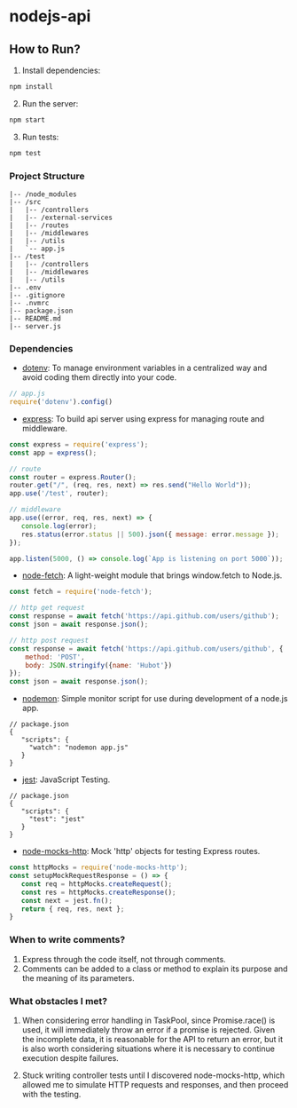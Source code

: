 # nodejs-api

## How to Run?

1. Install dependencies:

```bash
npm install
```

2. Run the server:

```bash
npm start
```

3. Run tests:

```bash
npm test
```

### Project Structure
```
|-- /node_modules
|-- /src
|   |-- /controllers
|   |-- /external-services
|   |-- /routes
|   |-- /middlewares
|   |-- /utils
|   `-- app.js
|-- /test
|   |-- /controllers
|   |-- /middlewares
|   |-- /utils
|-- .env
|-- .gitignore
|-- .nvmrc
|-- package.json
|-- README.md
|-- server.js
```

### Dependencies

* [dotenv](https://www.npmjs.com/package/dotenv): To manage environment variables in a centralized way and avoid coding them directly into your code.

```js
// app.js
require('dotenv').config()
```

* [express](https://www.npmjs.com/package/express): To build api server using express for managing route and middleware.

```js
const express = require('express');
const app = express();

// route
const router = express.Router();
router.get("/", (req, res, next) => res.send("Hello World"));
app.use('/test', router);

// middleware
app.use((error, req, res, next) => {
   console.log(error);
   res.status(error.status || 500).json({ message: error.message });
});

app.listen(5000, () => console.log(`App is listening on port 5000`));
```

* [node-fetch](https://www.npmjs.com/package/node-fetch): A light-weight module that brings window.fetch to Node.js.

```js
const fetch = require('node-fetch');

// http get request
const response = await fetch('https://api.github.com/users/github');
const json = await response.json();

// http post request
const response = await fetch('https://api.github.com/users/github', {
    method: 'POST',
    body: JSON.stringify({name: 'Hubot'})
});
const json = await response.json();
```

* [nodemon](https://www.npmjs.com/package/nodemon): Simple monitor script for use during development of a node.js app.

```
// package.json
{
   "scripts": {
     "watch": "nodemon app.js"
   }
}
```

* [jest](https://www.npmjs.com/package/jest): JavaScript Testing.

```
// package.json
{
   "scripts": {
     "test": "jest"
   }
}
```

* [node-mocks-http](https://www.npmjs.com/package/node-mocks-http): Mock 'http' objects for testing Express routes.

```js
const httpMocks = require('node-mocks-http');
const setupMockRequestResponse = () => {
   const req = httpMocks.createRequest();
   const res = httpMocks.createResponse();
   const next = jest.fn();
   return { req, res, next };
}
```

### When to write comments?

1. Express through the code itself, not through comments.
2. Comments can be added to a class or method to explain its purpose and the meaning of its parameters.

### What obstacles I met?

1. When considering error handling in TaskPool, since Promise.race() is used, it will immediately throw an error if a promise is rejected. Given the incomplete data, it is reasonable for the API to return an error, but it is also worth considering situations where it is necessary to continue execution despite failures.

2. Stuck writing controller tests until I discovered node-mocks-http, which allowed me to simulate HTTP requests and responses, and then proceed with the testing.
